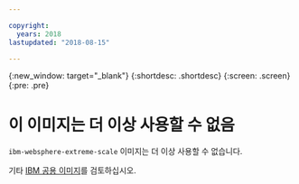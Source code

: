 ```yaml
---

copyright:
  years: 2018
lastupdated: "2018-08-15"

---
```


{:new_window: target="_blank"}
{:shortdesc: .shortdesc}
{:screen: .screen}
{:pre: .pre}

# 이 이미지는 더 이상 사용할 수 없음

`ibm-websphere-extreme-scale` 이미지는 더 이상 사용할 수 없습니다.

기타 [IBM 공용 이미지](/docs/services/RegistryImages/index.html#ibm_images)를 검토하십시오.
